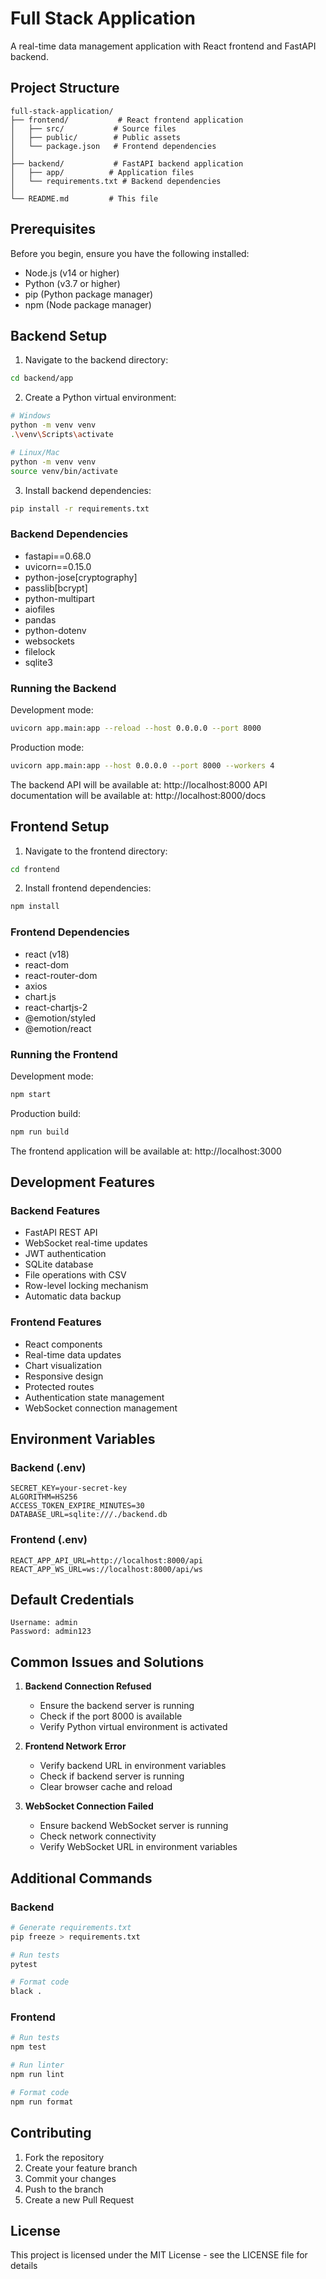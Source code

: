 # Full Stack Application

A real-time data management application with React frontend and FastAPI backend.

## Project Structure
```
full-stack-application/
├── frontend/           # React frontend application
│   ├── src/           # Source files
│   ├── public/        # Public assets
│   └── package.json   # Frontend dependencies
│
├── backend/           # FastAPI backend application
│   ├── app/          # Application files
│   └── requirements.txt # Backend dependencies
│
└── README.md         # This file
```

## Prerequisites

Before you begin, ensure you have the following installed:
- Node.js (v14 or higher)
- Python (v3.7 or higher)
- pip (Python package manager)
- npm (Node package manager)

## Backend Setup

1. Navigate to the backend directory:
```bash
cd backend/app
```

2. Create a Python virtual environment:
```bash
# Windows
python -m venv venv
.\venv\Scripts\activate

# Linux/Mac
python -m venv venv
source venv/bin/activate
```

3. Install backend dependencies:
```bash
pip install -r requirements.txt
```

### Backend Dependencies
- fastapi==0.68.0
- uvicorn==0.15.0
- python-jose[cryptography]
- passlib[bcrypt]
- python-multipart
- aiofiles
- pandas
- python-dotenv
- websockets
- filelock
- sqlite3

### Running the Backend
Development mode:
```bash
uvicorn app.main:app --reload --host 0.0.0.0 --port 8000
```

Production mode:
```bash
uvicorn app.main:app --host 0.0.0.0 --port 8000 --workers 4
```

The backend API will be available at: http://localhost:8000
API documentation will be available at: http://localhost:8000/docs

## Frontend Setup

1. Navigate to the frontend directory:
```bash
cd frontend
```

2. Install frontend dependencies:
```bash
npm install
```

### Frontend Dependencies
- react (v18)
- react-dom
- react-router-dom
- axios
- chart.js
- react-chartjs-2
- @emotion/styled
- @emotion/react

### Running the Frontend
Development mode:
```bash
npm start
```

Production build:
```bash
npm run build
```

The frontend application will be available at: http://localhost:3000

## Development Features

### Backend Features
- FastAPI REST API
- WebSocket real-time updates
- JWT authentication
- SQLite database
- File operations with CSV
- Row-level locking mechanism
- Automatic data backup

### Frontend Features
- React components
- Real-time data updates
- Chart visualization
- Responsive design
- Protected routes
- Authentication state management
- WebSocket connection management

## Environment Variables

### Backend (.env)
```env
SECRET_KEY=your-secret-key
ALGORITHM=HS256
ACCESS_TOKEN_EXPIRE_MINUTES=30
DATABASE_URL=sqlite:///./backend.db
```

### Frontend (.env)
```env
REACT_APP_API_URL=http://localhost:8000/api
REACT_APP_WS_URL=ws://localhost:8000/api/ws
```

## Default Credentials
```
Username: admin
Password: admin123
```

## Common Issues and Solutions

1. **Backend Connection Refused**
   - Ensure the backend server is running
   - Check if the port 8000 is available
   - Verify Python virtual environment is activated

2. **Frontend Network Error**
   - Verify backend URL in environment variables
   - Check if backend server is running
   - Clear browser cache and reload

3. **WebSocket Connection Failed**
   - Ensure backend WebSocket server is running
   - Check network connectivity
   - Verify WebSocket URL in environment variables

## Additional Commands

### Backend
```bash
# Generate requirements.txt
pip freeze > requirements.txt

# Run tests
pytest

# Format code
black .
```

### Frontend
```bash
# Run tests
npm test

# Run linter
npm run lint

# Format code
npm run format
```

## Contributing
1. Fork the repository
2. Create your feature branch
3. Commit your changes
4. Push to the branch
5. Create a new Pull Request

## License
This project is licensed under the MIT License - see the LICENSE file for details 